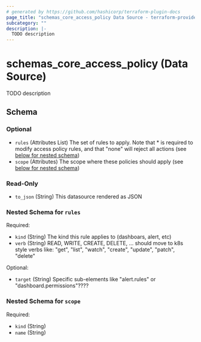 ```yaml
---
# generated by https://github.com/hashicorp/terraform-plugin-docs
page_title: "schemas_core_access_policy Data Source - terraform-provider-schemas"
subcategory: ""
description: |-
  TODO description
---
```


# schemas_core_access_policy (Data Source)

TODO description



<!-- schema generated by tfplugindocs -->
## Schema

### Optional

- `rules` (Attributes List) The set of rules to apply.  Note that * is required to modify
access policy rules, and that "none" will reject all actions (see [below for nested schema](#nestedatt--rules))
- `scope` (Attributes) The scope where these policies should apply (see [below for nested schema](#nestedatt--scope))

### Read-Only

- `to_json` (String) This datasource rendered as JSON

<a id="nestedatt--rules"></a>
### Nested Schema for `rules`

Required:

- `kind` (String) The kind this rule applies to (dashboars, alert, etc)
- `verb` (String) READ, WRITE, CREATE, DELETE, ...
should move to k8s style verbs like: "get", "list", "watch", "create", "update", "patch", "delete"

Optional:

- `target` (String) Specific sub-elements like "alert.rules" or "dashboard.permissions"????


<a id="nestedatt--scope"></a>
### Nested Schema for `scope`

Required:

- `kind` (String)
- `name` (String)


